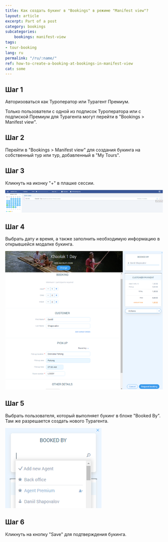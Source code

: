 ```yaml
---
title: Как создать букинг в "Bookings" в режиме "Manifest view"?
layout: article
excerpt: Part of a post
category: bookings
subcategories:
    bookings: manifest-view
tags:
- tour-booking
lang: ru
permalink: "/ru/:name/"
ref: how-to-create-a-booking-at-bookings-in-manifest-view
cat: some
---
```


## **Шаг 1**

Авторизоваться как Туроператор или Турагент Премиум.

Только пользователи с одной из подписок Туроператора или с подпиской Премиум для Турагента могут перейти в "Bookings > Manifest view".

## **Шаг 2**

Перейти в "Bookings > Manifest view" для создания букинга на собственный тур или тур, добавленный в "My Tours".

## **Шаг 3**

Кликнуть на иконку "+" в плашке сессии.

![How_to_create_a_booking_at_bookings_manifestview1](/assets/images/how_to_create_a_booking_at_bookings_manifestview1.png)

## **Шаг 4**

Выбрать дату и время, а также заполнить необходимую информацию в открывшейся модалке букинга.

![How_to_create_a_booking_at_bookings_manifestview2](/assets/images/how_to_create_a_booking_at_bookings_manifestview2.png)

## **Шаг 5**

Выбрать пользователя, который выполняет букинг в блоке "Booked By". Там же разрешается создать нового Турагента.

![How_to_create_a_booking_at_bookings_manifestview3](/assets/images/how_to_create_a_booking_at_bookings_manifestview3.png)

## **Шаг 6**

Кликнуть на кнопку "Save" для подтверждения букинга.